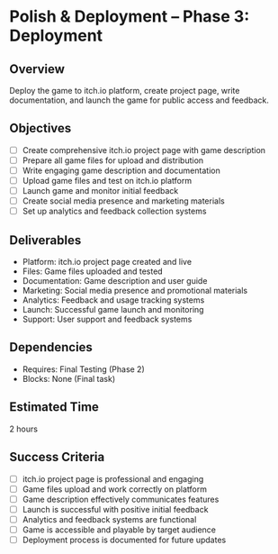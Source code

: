 # Polish & Deployment – Phase 3: Deployment

## Overview
Deploy the game to itch.io platform, create project page, write documentation, and launch the game for public access and feedback.

## Objectives
- [ ] Create comprehensive itch.io project page with game description
- [ ] Prepare all game files for upload and distribution
- [ ] Write engaging game description and documentation
- [ ] Upload game files and test on itch.io platform
- [ ] Launch game and monitor initial feedback
- [ ] Create social media presence and marketing materials
- [ ] Set up analytics and feedback collection systems

## Deliverables
- Platform: itch.io project page created and live
- Files: Game files uploaded and tested
- Documentation: Game description and user guide
- Marketing: Social media presence and promotional materials
- Analytics: Feedback and usage tracking systems
- Launch: Successful game launch and monitoring
- Support: User support and feedback systems

## Dependencies
- Requires: Final Testing (Phase 2)
- Blocks: None (Final task)

## Estimated Time
2 hours

## Success Criteria
- [ ] itch.io project page is professional and engaging
- [ ] Game files upload and work correctly on platform
- [ ] Game description effectively communicates features
- [ ] Launch is successful with positive initial feedback
- [ ] Analytics and feedback systems are functional
- [ ] Game is accessible and playable by target audience
- [ ] Deployment process is documented for future updates 